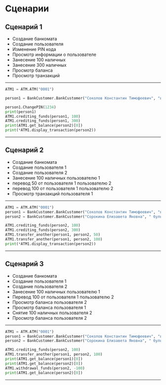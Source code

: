 # Сценарии 
## Сценарий 1

* Создание банкомата
* Создание пользователя
* Изменение PIN кода
* Просмотр информации о пользователе
* Занесение 100 наличных
* Занесение 300 наличных
* Просмотр баланса
* Просмотр транзакций

***
```python
ATM1 = ATM.ATM("0001")

person1 = BankCustomer.BankCustomer("Соколов Константин Тимофеевич", "въезд Ладыгина, 50", "pucru6081@yopmail.com")`

person1.ChangePIN(1234)
print(person1)
ATM1.crediting_funds(person1, 100)
ATM1.crediting_funds(person1, 300)
print(ATM1.get_balance(person2)[0])
print(*ATM1.display_transaction(person2))
```
***

## Сценарий 2

* Создание банкомата
* Создание пользователя 1
* Создание пользователя 2
* Занесение 100 наличных пользователю 1
* перевод 50 от пользователя 1 пользователю 2
* перевод 100 от пользователя 1 пользователю 2
* Просмотр транзакций пользователя 1

***
```python
ATM1 = ATM.ATM("0001")
person1 = BankCustomer.BankCustomer("Соколов Константин Тимофеевич", "въезд Ладыгина, 50", "pucru6081@yopmail.com")`
person2 = BankCustomer.BankCustomer("Сорокина Елизавета Яновна", " бульвар Славы, 32", "kellie22@green.com")

ATM1.crediting_funds(person2, 100)
ATM1.crediting_funds(person2, 300)
ATM1.transfer_another(person1, person2, 50)
ATM1.transfer_another(person1, person2, 100)
print(*ATM1.display_transaction(person2))
```
***

## Сценарий 3

* Создание банкомата
* Создание пользователя 1
* Создание пользователя 2
* Занесение 100 наличных пользователю 1
* Перевод 100 от пользователя 1 пользователю 2
* Просмотр баланса пользователя 2
* Просмотр баланса пользователя 1
* Снятие 100 наличных пользователя 2
* Просмотр баланса пользователя 2

***
```python
ATM1 = ATM.ATM("0001")
person1 = BankCustomer.BankCustomer("Соколов Константин Тимофеевич", "въезд Ладыгина, 50", "pucru6081@yopmail.com")`
person2 = BankCustomer.BankCustomer("Сорокина Елизавета Яновна", " бульвар Славы, 32", "kellie22@green.com")

ATM1.crediting_funds(person2, 100)
ATM1.transfer_another(person1, person2, 100)
print(ATM1.get_balance(person1)[0])
print(ATM1.get_balance(person2)[0])
ATM1.withdrawal_funds(person2, -100)
print(ATM1.get_balance(person2)[0])
```
***

